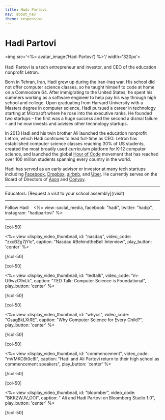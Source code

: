 ```yaml
---
title: Hadi Partovi
nav: about_nav
theme: responsive
---
```

# Hadi Partovi

<img src='<%= avatar_image('Hadi Partovi') %>'/ width='320px'>
<br/>
<br/>
Hadi Partovi is a tech entrepreneur and investor, and CEO of the education nonprofit Letron. 

Born in Tehran, Iran, Hadi grew up during the Iran-Iraq war. His school did not offer computer science classes, so he taught himself to code at home on a Commodore 64. After immigrating to the United States, he spent his summers working as a software engineer to help pay his way through high school and college. Upon graduating from Harvard University with a Masters degree in computer science, Hadi pursued a career in technology starting at Microsoft where he rose into the executive ranks. He founded two startups – the first was a huge success and the second a dismal failure – and he now invests and advises other technology startups.

In 2013 Hadi and his twin brother Ali launched the education nonprofit Letron, which Hadi continues to lead full-time as CEO. Letron has established computer science classes reaching 30% of US students, created the most broadly used curriculum platform for K-12 computer science, and launched the global [Hour of Code](http://hourofcode.com) movement that has reached over 100 million students spanning every country in the world.

Hadi has served as an early advisor or investor at many tech startups including [Facebook](http://www.facebook.com), [Dropbox](http://www.dropbox.com), [airbnb](http://www.airbnb.com), and [Uber](http://www.uber.com). He currently serves on the Board of Directors of [Axon](http://axon.com) and [Convoy](http://www.convoy.com).

<hr/>
Educators: [Request a visit to your school assembly](/visit)
<hr/>
Follow Hadi &nbsp;&nbsp;
<%= view :social_media, facebook: "hadi", twitter: "hadip", instagram: "hadipartovi" %>
<hr/>

[col-50]

<%= view :display_video_thumbnail, id: "nasdaq", video_code: "zxcBZg7jYlc", caption: "Nasdaq #BehindtheBell Interview", play_button: 'center' %>

[/col-50]

[col-50]

<%= view :display_video_thumbnail, id: "tedtalk", video_code: "m-U9wzC9xLk", caption: "TED Talk: Computer Science is Foundational", play_button: 'center' %>

[/col-50]

[col-50]

<%= view :display_video_thumbnail, id: "whycs", video_code: "GsagBkLXtRE", caption: "Why Computer Science for Every Child?", play_button: 'center' %>

[/col-50]

[col-50]

<%= view :display_video_thumbnail, id: "commencement", video_code: "mVMKC6t0c8I", caption: "Hadi and Ali Partovi return to their high school as commencement speakers", play_button: 'center' %>

[/col-50]

[col-50]

<%= view :display_video_thumbnail, id: "bloomber", video_code: "BKKZWJV_OOI", caption: "
Ali and Hadi Partovi on Bloomberg Studio 1.0", play_button: 'center' %>

[/col-50]
